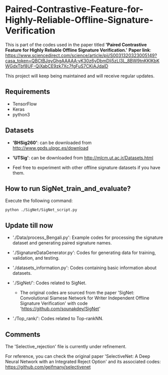 # Paired-Contrastive-Feature-for-Highly-Reliable-Offline-Signature-Verification
This is part of the codes used in the paper titled **'Paired Contrastive Feature for Highly Reliable Offline Signature Verification.'**
**Paper link**: https://www.sciencedirect.com/science/article/pii/S0031320323005149?casa_token=QBCtBJqyGhgAAAAA:yK30z6yDbmDli5zLl3L_8BW9tnKKlKbKWGdxTbf8UF-QiXabCE9zk7Xc7fgFuS7CKiAJdalD

This project will keep being maintained and will receive regular updates.


## Requirements
- TensorFlow
- Keras
- python3

## Datasets
- **'BHSig260'**: can be downloaded from http://www.gpds.ulpgc.es/download
  
- **'UTSig'**: can be downloaded from http://mlcm.ut.ac.ir/Datasets.html
  
- Feel free to experiment with other offline signature datasets if you have them.

## How to run SigNet_train_and_evaluate?
Execute the following command:
```
python ./SigNet/SigNet_script.py
```

## Update till now
- './Data/process_Bengali.py': Example codes for processing the signature dataset and generating paired signature names.

- './SignatureDataGenerator.py': Codes for generating data for training, validation, and testing.

- './datasets_information.py': Codes containing basic information about datasets.
  
- './SigNet/': Codes related to SigNet.
  - The original codes are sourced from the paper 'SigNet: Convolutional Siamese Network for Writer Independent Offline Signature Verification' with code 'https://github.com/sounakdey/SigNet'
 
- './Top_rank/': Codes related to Top-rankNN.

## Comments
The 'Selective_rejection' file is currently under refinement.

For reference, you can check the original paper 'SelectiveNet: A Deep Neural Network with an Integrated Reject Option' and its associated codes: https://github.com/geifmany/selectivenet
